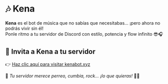 # 🎶 Kena

**Kena** es el bot de música que no sabías que necesitabas... ¡pero ahora no podrás vivir sin él!  
Ponle ritmo a tu servidor de Discord con estilo, potencia y flow infinito 😎🎧

## 🔗 Invita a Kena a tu servidor

👉 [Haz clic aquí para visitar kenabot.xyz](https://kenabot.xyz)

🎵 *Tu servidor merece perreo, cumbia, rock... ¡lo que quieras!* 💃🕺
